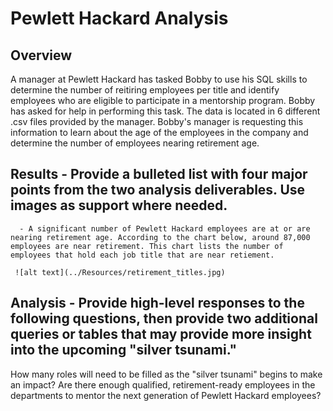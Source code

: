 # Pewlett Hackard Analysis

## Overview

A manager at Pewlett Hackard has tasked Bobby to use his SQL skills to determine the number of reitiring employees per title and identify employees who are eligible to participate in a mentorship program. Bobby has asked for help in performing this task. The data is located in 6 different .csv files provided by the manager. Bobby's manager is requesting this information to learn about the age of the employees in the company and determine the number of employees nearing retirement age.  

## Results - Provide a bulleted list with four major points from the two analysis deliverables. Use images as support where needed.

      - A significant number of Pewlett Hackard employees are at or are nearing retirement age. According to the chart below, around 87,000 employees are near retirement. This chart lists the number of employees that hold each job title that are near retiement. 
      
     ![alt text](../Resources/retirement_titles.jpg) 

## Analysis - Provide high-level responses to the following questions, then provide two additional queries or tables that may provide more insight into the upcoming "silver tsunami."
How many roles will need to be filled as the "silver tsunami" begins to make an impact?
Are there enough qualified, retirement-ready employees in the departments to mentor the next generation of Pewlett Hackard employees?
